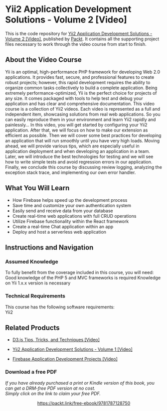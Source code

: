 # Yii2 Application Development Solutions - Volume 2 [Video]
This is the code repository for [Yii2 Application Development Solutions - Volume 2 [Video]](https://www.packtpub.com/application-development/firebase-application-development-projects-video?utm_source=github&utm_medium=repository&utm_campaign=9781789618341), published by [Packt](https://www.packtpub.com/?utm_source=github). It contains all the supporting project files necessary to work through the video course from start to finish.
## About the Video Course
Yii is an optimal, high-performance PHP framework for developing Web 2.0 applications. It provides fast, secure, and professional features to create robust projects; however, this rapid development requires the ability to organize common tasks collectively to build a complete application. Being extremely performance-optimized, Yii is the perfect choice for projects of any size. It comes packaged with tools to help test and debug your application and has clear and comprehensive documentation.
This video course is a collection of Yii2 videos. Each video is represented as a full and independent item, showcasing solutions from real web applications. So you can easily reproduce them in your environment and learn Yii2 rapidly and painlessly… 
In this video, you will get started by configuring your Yii2 application. After that, we will focus on how to make our extension as efficient as possible. Then we will cover some best practices for developing an application that will run smoothly until you have very high loads. Moving ahead, we will provide various tips, which are especially useful in application deployment and when developing an application in a team. Later, we will introduce the best technologies for testing and we will see how to write simple tests and avoid regression errors in our application. 
Finally, we conclude this course by discussing review logging, analyzing the exception stack trace, and implementing our own error handler.



<H2>What You Will Learn</H2>
<DIV class=book-info-will-learn-text>
<UL>
<LI>How Firebase helps speed up the development process 
<LI>Save time and customize your own authentication system 
<LI>Easily send and receive data from your database 
<LI>Create real-time web applications with full CRUD operations 
<LI>Utilize Firebase functionality within the React framework 
<LI>Create a real-time Chat application within an app 
<LI>Deploy and host a serverless web application </LI></UL></DIV>

## Instructions and Navigation
### Assumed Knowledge
To fully benefit from the coverage included in this course, you will need:<br/>
Good knowledge of the PHP 5 and MVC frameworks is required
Knowledge on Yii 1.x.x version is necessary
### Technical Requirements
This course has the following software requirements:<br/>
Yii2

## Related Products
* [D3.js Tips, Tricks, and Techniques [Video]](https://www.packtpub.com/application-development/d3js-tips-tricks-and-techniques-video?utm_source=github&utm_medium=repository&utm_campaign=9781838642334)

* [Yii2 Application Development Solutions - Volume 1 [Video]](https://www.packtpub.com/web-development/yii2-application-development-solutions-volume-1?utm_source=github&utm_medium=repository&utm_campaign=9781787286184)

* [Firebase Application Development Projects [Video]](https://www.packtpub.com/application-development/firebase-application-development-projects-video?utm_source=github&utm_medium=repository&utm_campaign=9781789618341)

### Download a free PDF

 <i>If you have already purchased a print or Kindle version of this book, you can get a DRM-free PDF version at no cost.<br>Simply click on the link to claim your free PDF.</i>
<p align="center"> <a href="https://packt.link/free-ebook/9781787128750">https://packt.link/free-ebook/9781787128750 </a> </p>